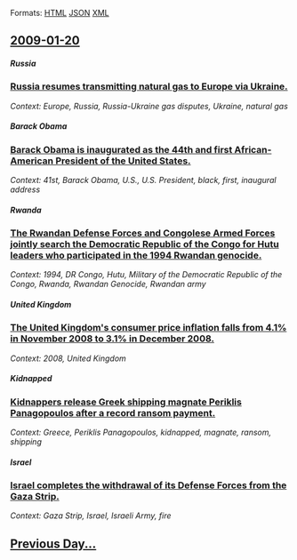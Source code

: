 
Formats: [HTML](2009/01/20/index.html)  [JSON](2009/01/20/index.json)  [XML](2009/01/20/index.xml)  

## [2009-01-20](/news/2009/01/20/index.md)

##### Russia
### [ Russia resumes transmitting natural gas to Europe via Ukraine. ](/news/2009/01/20/russia-resumes-transmitting-natural-gas-to-europe-via-ukraine.md)
_Context: Europe, Russia, Russia-Ukraine gas disputes, Ukraine, natural gas_

##### Barack Obama
### [ Barack Obama is inaugurated as the 44th and first African-American President of the United States. ](/news/2009/01/20/barack-obama-is-inaugurated-as-the-44th-and-first-african-american-president-of-the-united-states.md)
_Context: 41st, Barack Obama, U.S., U.S. President, black, first, inaugural address_

##### Rwanda
### [ The Rwandan Defense Forces and Congolese Armed Forces jointly search the Democratic Republic of the Congo for Hutu leaders who participated in the 1994 Rwandan genocide. ](/news/2009/01/20/the-rwandan-defense-forces-and-congolese-armed-forces-jointly-search-the-democratic-republic-of-the-congo-for-hutu-leaders-who-participated.md)
_Context: 1994, DR Congo, Hutu, Military of the Democratic Republic of the Congo, Rwanda, Rwandan Genocide, Rwandan army_

##### United Kingdom
### [ The United Kingdom's consumer price inflation falls from 4.1% in November 2008 to 3.1% in December 2008. ](/news/2009/01/20/the-united-kingdom-s-consumer-price-inflation-falls-from-4-1-in-november-2008-to-3-1-in-december-2008.md)
_Context: 2008, United Kingdom_

##### Kidnapped
### [ Kidnappers release Greek shipping magnate Periklis Panagopoulos after a record ransom payment. ](/news/2009/01/20/kidnappers-release-greek-shipping-magnate-periklis-panagopoulos-after-a-record-ransom-payment.md)
_Context: Greece, Periklis Panagopoulos, kidnapped, magnate, ransom, shipping_

##### Israel
### [ Israel completes the withdrawal of its Defense Forces from the Gaza Strip. ](/news/2009/01/20/israel-completes-the-withdrawal-of-its-defense-forces-from-the-gaza-strip.md)
_Context: Gaza Strip, Israel, Israeli Army, fire_

## [Previous Day...](/news/2009/01/19/index.md)

